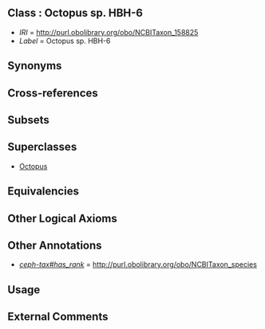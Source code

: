 
## Class : Octopus sp. HBH-6

 * *IRI* = http://purl.obolibrary.org/obo/NCBITaxon_158825
 * *Label* = Octopus sp. HBH-6

## Synonyms


## Cross-references


## Subsets


## Superclasses

 * [Octopus](../../NCBITaxon/43/NCBITaxon_6643.md)

## Equivalencies


## Other Logical Axioms


## Other Annotations

 * *[ceph-tax#has_rank](../../ceph-tax#has/nk/ceph-tax#has_rank.md)* = http://purl.obolibrary.org/obo/NCBITaxon_species

## Usage


## External Comments

